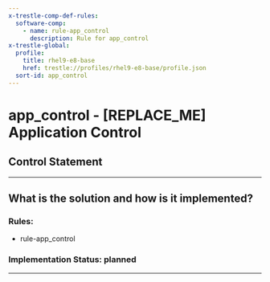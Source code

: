 ```yaml
---
x-trestle-comp-def-rules:
  software-comp:
    - name: rule-app_control
      description: Rule for app_control
x-trestle-global:
  profile:
    title: rhel9-e8-base
    href: trestle://profiles/rhel9-e8-base/profile.json
  sort-id: app_control
---
```


# app_control - \[REPLACE_ME\] Application Control

## Control Statement

______________________________________________________________________

## What is the solution and how is it implemented?

<!-- For implementation status enter one of: implemented, partial, planned, alternative, not-applicable -->

<!-- Note that the list of rules under ### Rules: is read-only and changes will not be captured after assembly to JSON -->

<!-- Add control implementation description here for control: app_control -->

### Rules:

  - rule-app_control

### Implementation Status: planned

______________________________________________________________________
